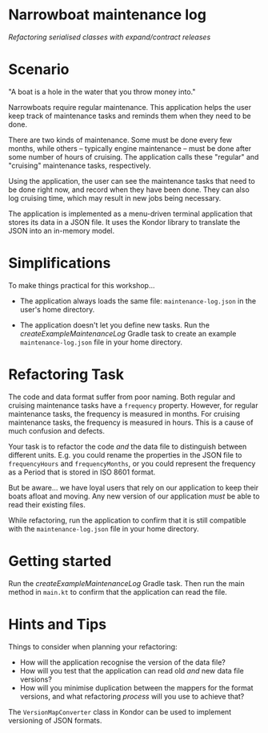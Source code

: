 # Narrowboat maintenance log

_Refactoring serialised classes with expand/contract releases_

# Scenario

"A boat is a hole in the water that you throw money into."

Narrowboats require regular maintenance.  This application helps the user keep track of maintenance tasks and reminds them when they need to be done.

There are two kinds of maintenance. Some must be done every few months, while others – typically engine maintenance – must be done after some number of hours of cruising.  The application calls these "regular" and "cruising" maintenance tasks, respectively.

Using the application, the user can see the maintenance tasks that need to be done right now, and record when they have been done.  They can also log cruising time, which may result in new jobs being necessary.

The application is implemented as a menu-driven terminal application that stores its data in a JSON file. It uses the Kondor library to translate the JSON into an in-memory model.


# Simplifications

To make things practical for this workshop...

* The application always loads the same file: `maintenance-log.json` in the user's home directory.

* The application doesn't let you define new tasks. Run the _createExampleMaintenanceLog_ Gradle task to create an example `maintenance-log.json` file in your home directory.


# Refactoring Task

The code and data format suffer from poor naming.  Both regular and cruising maintenance tasks have a `frequency` property.  However, for regular maintenance tasks, the frequency is measured in months.  For cruising maintenance tasks, the frequency is measured in hours.  This is a cause of much confusion and defects.

Your task is to refactor the code *and* the data file to distinguish between different units. E.g. you could rename the properties in the JSON file to `frequencyHours` and `frequencyMonths`, or you could represent the frequency as a Period that is stored in ISO 8601 format. 

But be aware... we have loyal users that rely on our application to keep their boats afloat and moving.  Any new version of our application _must_ be able to read their existing files.

While refactoring, run the application to confirm that it is still compatible with the `maintenance-log.json` file in your home directory.


# Getting started

Run the _createExampleMaintenanceLog_ Gradle task. Then run the main method in `main.kt` to confirm that the application can read the file.


# Hints and Tips

Things to consider when planning your refactoring:

* How will the application recognise the version of the data file?
* How will you test that the application can read old _and_ new data file versions?
* How will you minimise duplication between the mappers for the format versions, and what refactoring _process_ will you use to achieve that?

The `VersionMapConverter` class in Kondor can be used to implement versioning of JSON formats. 

